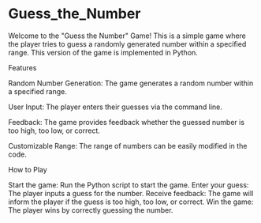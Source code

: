 # Guess_the_Number
Welcome to the "Guess the Number" Game! This is a simple game where the player tries to guess a randomly generated number within a specified range. This version of the game is implemented in Python.

Features

Random Number Generation: The game generates a random number within a specified range.

User Input: The player enters their guesses via the command line.

Feedback: The game provides feedback whether the guessed number is too high, too low, or correct.

Customizable Range: The range of numbers can be easily modified in the code.

How to Play

Start the game: Run the Python script to start the game.
Enter your guess: The player inputs a guess for the number.
Receive feedback: The game will inform the player if the guess is too high, too low, or correct.
Win the game: The player wins by correctly guessing the number.
